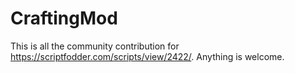# CraftingMod
This is all the community contribution for https://scriptfodder.com/scripts/view/2422/. Anything is welcome.
